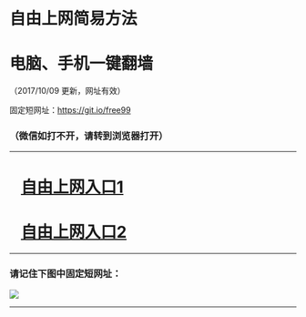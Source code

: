 ﻿# 自由上网简易方法

# 电脑、手机一键翻墙

（2017/10/09 更新，网址有效）

固定短网址：https://git.io/free99

### （微信如打不开，请转到浏览器打开）


***





# &nbsp;&nbsp; <a href="http://ft478724493.fwq-tz-1001.info/fwqtz01.html?t=1009001298 " target="_blank">自由上网入口1</a>
# &nbsp;&nbsp; <a href="http://ft2830823378.fwq-tz-1002.info/fwqtz02.html?t=10090014135 " target="_blank">自由上网入口2</a>
***

### 请记住下图中固定短网址：

<img src="https://s3-us-west-2.amazonaws.com/fwq-1001/yjfq-20170905okok.png" /> 


***


